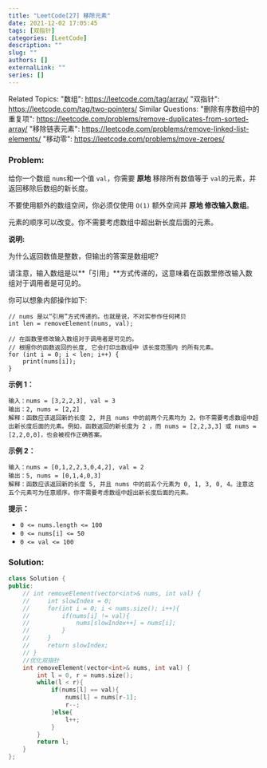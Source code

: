 ```yaml
---
title: "LeetCode[27] 移除元素"
date: 2021-12-02 17:05:45
tags: [双指针]
categories: [LeetCode]
description: ""
slug: ""
authors: []
externalLink: ""
series: []
---
```


Related Topics:
  "数组": https://leetcode.com/tag/array/
  "双指针": https://leetcode.com/tag/two-pointers/
Similar Questions:
  "删除有序数组中的重复项": https://leetcode.com/problems/remove-duplicates-from-sorted-array/
  "移除链表元素": https://leetcode.com/problems/remove-linked-list-elements/
  "移动零": https://leetcode.com/problems/move-zeroes/

### Problem:

给你一个数组 `nums`和一个值 `val`，你需要 **原地** 移除所有数值等于 `val`的元素，并返回移除后数组的新长度。

不要使用额外的数组空间，你必须仅使用 `O(1)` 额外空间并 **原地 修改输入数组**。

元素的顺序可以改变。你不需要考虑数组中超出新长度后面的元素。

**说明:**

为什么返回数值是整数，但输出的答案是数组呢?

请注意，输入数组是以**「引用」**方式传递的，这意味着在函数里修改输入数组对于调用者是可见的。

你可以想象内部操作如下:

```
// nums 是以“引用”方式传递的。也就是说，不对实参作任何拷贝
int len = removeElement(nums, val);

// 在函数里修改输入数组对于调用者是可见的。
// 根据你的函数返回的长度, 它会打印出数组中 该长度范围内 的所有元素。
for (int i = 0; i < len; i++) {
    print(nums[i]);
}
```

**示例 1：**

```
输入：nums = [3,2,2,3], val = 3
输出：2, nums = [2,2]
解释：函数应该返回新的长度 2, 并且 nums 中的前两个元素均为 2。你不需要考虑数组中超出新长度后面的元素。例如，函数返回的新长度为 2 ，而 nums = [2,2,3,3] 或 nums = [2,2,0,0]，也会被视作正确答案。
```

**示例 2：**

```
输入：nums = [0,1,2,2,3,0,4,2], val = 2
输出：5, nums = [0,1,4,0,3]
解释：函数应该返回新的长度 5, 并且 nums 中的前五个元素为 0, 1, 3, 0, 4。注意这五个元素可为任意顺序。你不需要考虑数组中超出新长度后面的元素。
```

**提示：**

- `0 <= nums.length <= 100`
- `0 <= nums[i] <= 50`
- `0 <= val <= 100`

<!--more-->

### Solution:

```c++
class Solution {
public:
    // int removeElement(vector<int>& nums, int val) {
    //     int slowIndex = 0;
    //     for(int i = 0; i < nums.size(); i++){
    //         if(nums[i] != val){
    //             nums[slowIndex++] = nums[i];
    //         }
    //     }
    //     return slowIndex;
    // }
    //优化双指针
    int removeElement(vector<int>& nums, int val) {
        int l = 0, r = nums.size();
        while(l < r){
            if(nums[l] == val){
                nums[l] = nums[r-1];
                r--;
            }else{
                l++;
            }
        }
        return l;
    }
};
```

